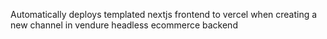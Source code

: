 Automatically deploys templated nextjs frontend to vercel when creating a new channel in vendure headless ecommerce backend
